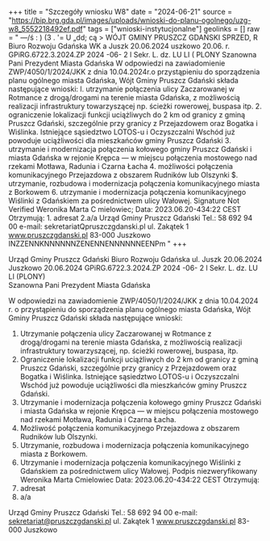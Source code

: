 +++
title = "Szczegóły wniosku W8"
date = "2024-06-21"
source = "https://bip.brg.gda.pl/images/uploads/wnioski-do-planu-ogolnego/uzg-w8_5552218492ef.pdf"
tags = ["wnioski-instytucjonalne"]
geolinks = []
raw = " —/ś : ) (3 . '= U „dd; cą  > WÓJT GMINY PRUSZCZ GDAŃSKI  SPRZED, R   Biuro Rozwoju Gdańska  WK   a Juszk 20.06.2024 uszkowo 20.06. r. GPiRG.6722.3.2024.ZP 2024 -06- 2 l  Sekr. L. dz. LU LI ( PLONY   Szanowna Pani  Prezydent Miasta Gdańska     W odpowiedzi na zawiadomienie ZWP/4050/1/2024/JKK z dnia 10.04.2024r.o przystąpieniu  do sporządzenia planu ogólnego miasta Gdańska, Wójt Gminy Pruszcz Gdański składa następujące  wnioski:  l. utrzymanie połączenia ulicy Zaczarowanej w Rotmance z drogą/drogami na terenie miasta  Gdańska, z możliwością realizacji infrastruktury towarzyszącej np. ścieżki rowerowej,  buspasa itp.  2. ograniczenie lokalizacji funkcji uciążliwych do 2 km od granicy z gminą Pruszcz Gdański,   szczególnie przy granicy z Przejazdowem oraz Bogatka i Wiślinka. Istniejące sąsiedztwo   LOTOS-u i Oczyszczalni Wschód już powoduje uciążliwości dla mieszkańców gminy Pruszcz   Gdański   3. utrzymanie i modernizacja połączenia kołowego gminy Pruszcz Gdański i miasta Gdańska w  rejonie Krępca — w miejscu połączenia mostowego nad rzekami Motława, Radunia i Czarna Łacha 4. możliwości połączenia komunikacyjnego Przejazdowa z obszarem Rudników lub Olszynki $. utrzymanie, rozbudowa i modernizacja połączenia komunikacyjnego miasta z Borkowem  6. utrzymanie i modernizacja połączenia komunikacyjnego Wiślinki z Gdańskiem za  pośrednictwem ulicy Wałowej.  Signature Not Verified   Weronika Marta C mielowiec;  Data: 2023.06.20-434:22 CEST Otrzymują:  1. adresat  2.a/a                 Urząd Gminy Pruszcz Gdański  Tel.: 58 692 94 00 e-mail: sekretariatQpruszczgdanski.pl  ul. Zakątek 1 www.pruszczgdanski.pl   83-000 Juszkowo  INZZENNKNNNNNNZENENNENNNNNNEENPm  "
+++

Urząd Gminy Pruszcz Gdański 
Biuro Rozwoju Gdańska
ul. Juszk 20.06.2024
Juszkowo 20.06.2024
GPiRG.6722.3.2024.ZP 2024 -06- 2 l 
Sekr. L. dz. LU LI (PLONY)  
Szanowna Pani Prezydent Miasta Gdańska 

W odpowiedzi na zawiadomienie ZWP/4050/1/2024/JKK z dnia 10.04.2024 r. o przystąpieniu do sporządzenia planu ogólnego miasta Gdańska, Wójt Gminy Pruszcz Gdański składa następujące 
wnioski: 
1. Utrzymanie połączenia ulicy Zaczarowanej w Rotmance z drogą/drogami na terenie miasta Gdańska, z możliwością realizacji infrastruktury towarzyszącej, np. ścieżki rowerowej, buspasa, itp.
2. Ograniczenie lokalizacji funkcji uciążliwych do 2 km od granicy z gminą Pruszcz Gdański, szczególnie przy granicy z Przejazdowem oraz Bogatka i Wiślinka. Istniejące sąsiedztwo LOTOS-u i Oczyszczalni Wschód już powoduje uciążliwości dla mieszkańców gminy Pruszcz Gdański.
3. Utrzymanie i modernizacja połączenia kołowego gminy Pruszcz Gdański i miasta Gdańska w rejonie Krępca — w miejscu połączenia mostowego nad rzekami Motława, Radunia i Czarna Łacha.
4. Możliwość połączenia komunikacyjnego Przejazdowa z obszarem Rudników lub Olszynki.
5. Utrzymanie, rozbudowa i modernizacja połączenia komunikacyjnego miasta z Borkowem.
6. Utrzymanie i modernizacja połączenia komunikacyjnego Wiślinki z Gdańskiem za pośrednictwem ulicy Wałowej.
Podpis niezweryfikowany
Weronika Marta Cmielowiec
Data: 2023.06.20-434:22 CEST
Otrzymują:
1. adresat
2. a/a

Urząd Gminy Pruszcz Gdański
Tel.: 58 692 94 00
e-mail: sekretariat@pruszczgdanski.pl
ul. Zakątek 1
www.pruszczgdanski.pl
83-000 Juszkowo


